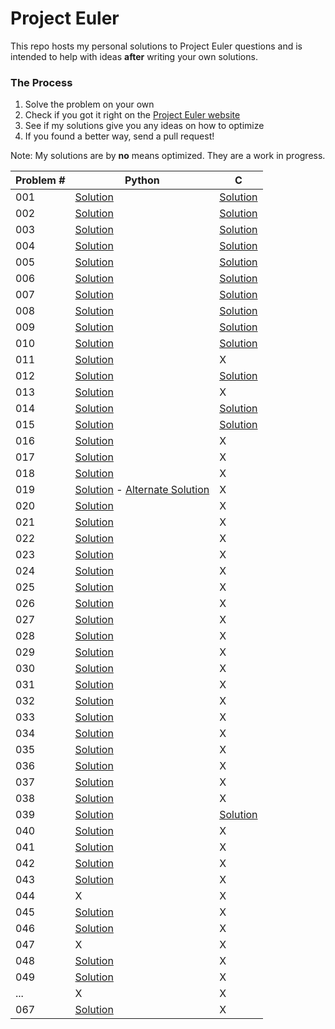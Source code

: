 # Project Euler

This repo hosts my personal solutions to Project Euler questions and is intended to help with ideas **after** writing your own solutions.

### The Process

1. Solve the problem on your own
2. Check if you got it right on the [Project Euler website](https://projecteuler.net)
3. See if my solutions give you any ideas on how to optimize
4. If you found a better way, send a pull request!


Note: My solutions are by **no** means optimized. They are a work in progress. 


| Problem # | Python | C |
| ------ | ------ | - |
| 001 | [Solution](/python/p001.py) | [Solution](/c/p001.c) |
| 002 | [Solution](/python/p002.py) | [Solution](/c/p002.c) |
| 003 | [Solution](/python/p003.py) | [Solution](/c/p003.c) |
| 004 | [Solution](/python/p004.py) | [Solution](/c/p004.c) |
| 005 | [Solution](/python/p005.py) | [Solution](/c/p005.c) |
| 006 | [Solution](/python/p006.py) | [Solution](/c/p006.c) |
| 007 | [Solution](/python/p007.py) | [Solution](/c/p007.c) |
| 008 | [Solution](/python/p008.py) | [Solution](/c/p008.c) |
| 009 | [Solution](/python/p009.py) | [Solution](/c/p009.c) |
| 010 | [Solution](/python/p010.py) | [Solution](/c/p010.c) |
| 011 | [Solution](/python/p011.py) | X |
| 012 | [Solution](/python/p012.py) | [Solution](/c/p012.c) |
| 013 | [Solution](/python/p013.py) | X |
| 014 | [Solution](/python/p014.py) | [Solution](/c/p014.c) |
| 015 | [Solution](/python/p015.py) | [Solution](/c/p015.c) |
| 016 | [Solution](/python/p016.py) | X |
| 017 | [Solution](/python/p017.py) | X |
| 018 | [Solution](/python/p018.py) | X |
| 019 | [Solution](/python/p019.py) - [Alternate Solution](/python/p019_alt.py) | X |
| 020 | [Solution](/python/p020.py) | X |
| 021 | [Solution](/python/p021.py) | X |
| 022 | [Solution](/python/p022.py) | X |
| 023 | [Solution](/python/p023.py) | X |
| 024 | [Solution](/python/p024.py) | X |
| 025 | [Solution](/python/p025.py) | X |
| 026 | [Solution](/python/p026.py) | X |
| 027 | [Solution](/python/p027.py) | X |
| 028 | [Solution](/python/p028.py) | X |
| 029 | [Solution](/python/p029.py) | X |
| 030 | [Solution](/python/p030.py) | X |
| 031 | [Solution](/python/p031.py) | X |
| 032 | [Solution](/python/p032.py) | X |
| 033 | [Solution](/python/p033.py) | X |
| 034 | [Solution](/python/p034.py) | X |
| 035 | [Solution](/python/p035.py) | X |
| 036 | [Solution](/python/p036.py) | X |
| 037 | [Solution](/python/p037.py) | X |
| 038 | [Solution](/python/p038.py) | X |
| 039 | [Solution](/python/p039.py) | [Solution](/c/p039.c) |
| 040 | [Solution](/python/p040.py) | X |
| 041 | [Solution](/python/p041.py) | X |
| 042 | [Solution](/python/p042.py) | X |
| 043 | [Solution](/python/p043.py) | X |
| 044 | X | X |
| 045 | [Solution](/python/p045.py) | X |
| 046 | [Solution](/python/p046.py) | X |
| 047 | X | X |
| 048 | [Solution](/python/p048.py) | X |
| 049 | [Solution](/python/p049.py) | X |
| ... | X | X |
| 067 | [Solution](/python/p067.py) | X |
